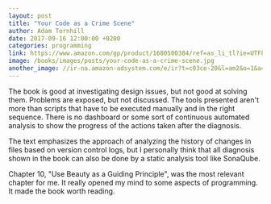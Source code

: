 ```yaml
---
layout: post
title: "Your Code as a Crime Scene"
author: Adam Tornhill
date: 2017-09-16 12:00:00 +0200
categories: programming
link: https://www.amazon.com/gp/product/1680500384/ref=as_li_tl?ie=UTF8&tag=c03ce-20&camp=1789&creative=9325&linkCode=as2&creativeASIN=1680500384&linkId=751044a1d3428473450283c75ebbad1e
image: /books/images/posts/your-code-as-a-crime-scene.jpg
another_image: //ir-na.amazon-adsystem.com/e/ir?t=c03ce-20&l=am2&o=1&a=1680500384
---
```


The book is good at investigating design issues, but not good at solving them. Problems are exposed, but not discussed. The tools presented aren't more than scripts that have to be executed manually and in the right sequence. There is no dashboard or some sort of continuous automated analysis to show the progress of the actions taken after the diagnosis.

The text emphasizes the approach of analyzing the history of changes in files based on version control logs, but I personally think that all diagnosis shown in the book can also be done by a static analysis tool like SonaQube.

Chapter 10, "Use Beauty as a Guiding Principle", was the most relevant chapter for me. It really opened my mind to some aspects of programming. It made the book worth reading.
